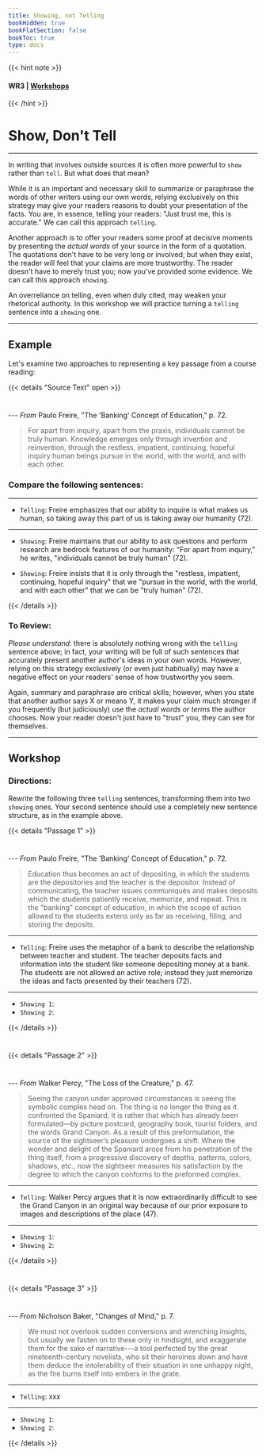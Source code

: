 ```yaml
---
title: Showing, not Telling
bookHidden: true
bookFlatSection: false
bookToc: true
type: docs
---
```

{{< hint note >}} 
#### <i class="fas fa-dot-circle"></i>  **WR3** | [**Workshops**](/courses/workshops/) 
{{< /hint >}}

# Show, Don't Tell

---

In writing that involves outside sources it is often more powerful to `show` rather than `tell`. But what does that mean?

While it is an important and necessary skill to summarize or paraphrase the words of other writers using our own words, relying exclusively on this strategy may give your readers reasons to doubt your presentation of the facts. You are, in essence, telling your readers: "Just trust me, this is accurate." We can call this approach `telling`. 

Another approach is to offer your readers some proof at decisive moments by presenting the *actual words* of your source in the form of a quotation. The quotations don't have to be very long or involved; but when they exist, the reader will feel that your claims are more trustworthy. The reader doesn't have to merely trust you; now you've provided some evidence. We can call this approach `showing`. 

An overreliance on telling, even when duly cited, may weaken your rhetorical authority. In this workshop we will practice turning a `telling` sentence into a `showing` one.  

---

## Example

Let's examine two approaches to representing a key passage from a course reading:

{{< details "Source Text" open >}}
#

--- *From* Paulo Freire, "The 'Banking' Concept of Education," p. 72.

> For apart from inquiry, apart from the praxis, individuals cannot be truly human. Knowledge emerges only through invention and reinvention, through the restless, impatient, continuing, hopeful inquiry human beings pursue in the world, with the world, and with each other.

### Compare the following sentences:

---

- <span style="color: var(--due)"><i class="far fa-dot-circle"></i> `Telling`</span>: Freire emphasizes that our ability to inquire is what makes us human, so taking away this part of us is taking away our humanity (72).

---

- <span style="color: var(--in-class)"><i class="far fa-dot-circle"></i> `Showing`</span>: Freire maintains that our ability to ask questions and perform research are bedrock features of our humanity: "For apart from inquiry," he writes, "individuals cannot be truly human" (72).

- <span style="color: var(--in-class)"><i class="far fa-dot-circle"></i> `Showing`</span>: Freire insists that it is only through the "restless, impatient, continuing, hopeful inquiry" that we "pursue in the world, with the world, and with each other" that we can be "truly human" (72).

{{< /details >}} 

### To Review:

*Please understand*: there is absolutely nothing wrong with the `telling` sentence above; in fact, your writing will be full of such sentences that accurately present another author's ideas in your own words. However, relying on this strategy exclusively (or even just habitually) may have a negative effect on your readers' sense of how trustworthy you seem. 

Again, summary and paraphrase are critical skills; however, when you state that another author says X or means Y, it makes your claim much stronger if you frequently (but judiciously) use the *actual words or terms* the author chooses. Now your reader doesn't just have to "trust" you, they can see for themselves. 

---

## Workshop

### Directions:

Rewrite the following three `telling` sentences, transforming them into two `showing` ones. Your second sentence should use a completely new sentence structure, as in the example above.

{{< details "Passage 1" >}}
#

--- *From* Paulo Freire, "The 'Banking' Concept of Education," p. 72.

> Education thus becomes an act of depositing, in which the students are the depositories and the teacher is the depositor. Instead of communicating, the teacher issues communiqués and makes deposits which the students patiently receive, memorize, and repeat. This is the "banking" concept of education, in which the scope of action allowed to the students extens only as far as receiving, filing, and storing the deposits. 


---

- <span style="color: var(--due)"><i class="far fa-dot-circle"></i> `Telling`</span>: Freire uses the metaphor of a bank to describe the relationship between teacher and student. The teacher deposits facts and information into the student like someone depositing money at a bank. The students are not allowed an active role; instead they just memorize the ideas and facts presented by their teachers (72).

---

- <span style="color: var(--in-class)"><i class="fa-solid fa-pen"></i> `Showing 1`:</span>
- <span style="color: var(--in-class)"><i class="fa-solid fa-pen"></i> `Showing 2`:</span>

{{< /details >}} 

#

{{< details "Passage 2" >}}
#

--- *From* Walker Percy, "The Loss of the Creature," p. 47.

> Seeing the canyon under approved circumstances is seeing the symbolic complex head on. The thing is no longer the thing as it confronted the Spaniard; it is rather that which has already been formulated—by picture postcard, geography book, tourist folders, and the words Grand Canyon. As a result of this preformulation, the source of the sightseer’s pleasure undergoes a shift. Where the wonder and delight of the Spaniard arose from his penetration of the thing itself, from a progressive discovery of depths, patterns, colors, shadows, etc., now the sightseer measures his satisfaction by the degree to which the canyon conforms to the preformed complex.


---

- <span style="color: var(--due)"><i class="far fa-dot-circle"></i> `Telling`</span>: Walker Percy argues that it is now extraordinarily difficult to see the Grand Canyon in an original way because of our prior exposure to images and descriptions of the place (47).

---

- <span style="color: var(--in-class)"><i class="fa-solid fa-pen"></i> `Showing 1`:</span>
- <span style="color: var(--in-class)"><i class="fa-solid fa-pen"></i> `Showing 2`:</span>

{{< /details >}} 

#

{{< details "Passage 3" >}}
#

--- *From* Nicholson Baker, "Changes of Mind," p. 7.

> We must not overlook sudden conversions and wrenching insights, but usually we fasten on to these only in hindsight, and exaggerate them for the sake of narrative---a tool perfected by the great nineteenth-century novelists, who sit their heroines down and have them deduce the intolerability of their situation in one unhappy night, as the fire burns itself into embers in the grate.



---

- <span style="color: var(--due)"><i class="far fa-dot-circle"></i> `Telling`</span>: xxx

---

- <span style="color: var(--in-class)"><i class="fa-solid fa-pen"></i> `Showing 1`:</span>
- <span style="color: var(--in-class)"><i class="fa-solid fa-pen"></i> `Showing 2`:</span>

{{< /details >}} 



